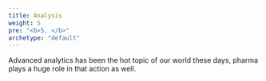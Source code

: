 ```yaml
---
title: Analysis
weight: 5
pre: "<b>5. </b>"
archetype: "default"
---
```


Advanced analytics has been the hot topic of our world these days, pharma plays a huge role in that action as well.